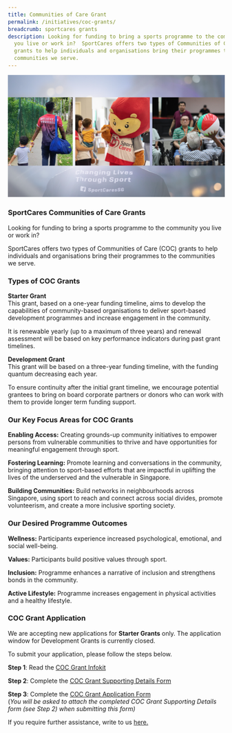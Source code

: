 ```yaml
---
title: Communities of Care Grant
permalink: /initiatives/coc-grants/
breadcrumb: sportcares grants
description: Looking for funding to bring a sports programme to the community
  you live or work in?  SportCares offers two types of Communities of Care (COC)
  grants to help individuals and organisations bring their programmes to the
  communities we serve.
---
```

![](/images/26952937-3300-494A-8AB4-CD414CD75B83.png)

### SportCares Communities of Care Grants

Looking for funding to bring a sports programme to the community you live or work in? 

SportCares offers two types of Communities of Care (COC) grants to help individuals and organisations bring their programmes to the communities we serve. 

### Types of COC Grants


__Starter Grant__  
This grant, based on a one-year funding timeline, aims to develop the capabilities of community-based organisations to deliver sport-based development programmes and increase engagement in the community. 

It is renewable yearly (up to a maximum of three years) and renewal assessment will be based on key performance indicators during past grant timelines. 


__Development Grant__                                                                               
This grant will be based on a three-year funding timeline, with the funding quantum decreasing each year. 

To ensure continuity after the initial grant timeline, we encourage potential grantees to bring on board corporate partners or donors who can work with them to provide longer term funding support.

### Our Key Focus Areas for COC Grants                                              

__Enabling Access:__ Creating grounds-up community initiatives to empower persons from vulnerable communities to thrive and have opportunities for meaningful engagement through sport.

__Fostering Learning:__ Promote learning and conversations in the community, bringing attention to sport-based efforts that are impactful in uplifting the lives of the underserved and the vulnerable in Singapore.

__Building Communities:__ Build networks in neighbourhoods across Singapore, using sport to reach and connect across social divides, promote volunteerism, and create a more inclusive sporting society.

### Our Desired Programme Outcomes                                  
__Wellness:__ Participants experience increased psychological, emotional, and social well-being. 

__Values:__ Participants build positive values through sport. 

__Inclusion:__ Programme enhances a narrative of inclusion and strengthens bonds in the community. 

__Active Lifestyle:__ Programme increases engagement in physical activities and a healthy lifestyle. 



### COC Grant Application

We are accepting new applications for **Starter Grants** only. The application window for Development Grants is currently closed. 

To submit your application, please follow the steps below. 

__Step 1__: Read the [COC Grant Infokit](https://go.gov.sg/coc-infokit-grantees)

__Step 2__: Complete the [COC Grant Supporting Details Form](https://go.gov.sg/coc-grant-form-supporting-details)

__Step 3__: Complete the [COC Grant Application Form](https://form.gov.sg/61e14d9b80623800132494fd )  
(*You will be asked to attach the completed COC Grant Supporting Details form (see Step 2) when submitting this form)*

If you require further assistance, write to us [here.](mailto:sportcares@sport.gov.sg)